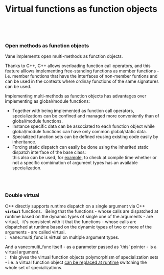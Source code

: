 # Virtual functions as function objects
&nbsp;  
&nbsp;  
&nbsp;
### Open methods as function objects

Vane implements open multi-methods as function objects.  

Thanks to C++, C++ allows overloading function call operators,
and this feature alllows implementing free-standing functions as member functions - i.e. member functions that have the interfaces of non-member funtions and can be used 
	in the contexts where ordinay functions of the same signatures can be used.

Implementing multi-methods as function objects has advantages over implementing as global/module functions:
- Together with being implemented as function call operators,
  specializations can be confined and managed more conveniently than of global/module functions.
- Instance specific data can be associated to each function object
  while global/module functions can have only common global/static data.
- Specialized function sets can be defined reusing existing code easily by inheritance.
- Forcing static dispatch can easily be done using the inherited static dispatch interface of the base class:  
  this also can be used, for [example](runtime_errors.md),
  to check at compile time whether or not a specific combination of argument types
  has an available specialization.

&nbsp;  
&nbsp;


### Double virtual
<p>
C++ directly supports runtime dispatch on a single argument via C++ <code><b>virtual</b></code> functions.
&nbsp; Being that the functions - whose calls are dispatched at runtime based on the dynamic types of single one of the arguments -
  are virtual,
&nbsp; it's consistent with it that the functions - whose calls are dispatched at runtime based on the dynamic types of two or more of the arguments -
	are called virtual.<br>
: &nbsp; vane::multi_func is virtual on multiple argument types.
</p>

And a vane::multi_func itself - as a parameter passed as `this' pointer - is a virtual argument.<br>: &nbsp; this gives the virtual function objects polymorphism of specialization sets - i.e.  a virtual function object [can be replaced at runtime](replacing-virtual-functions.md) switching the whole set of specializations.

